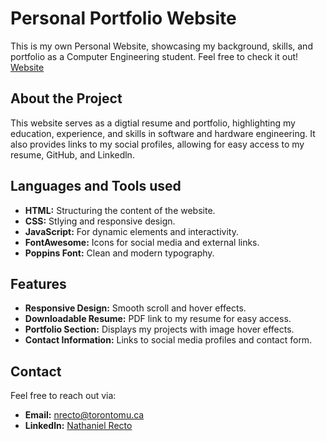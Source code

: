 # Personal Portfolio Website
This is my own Personal Website, showcasing my background, skills, and portfolio as a Computer Engineering student. Feel free to check it out! [Website](https://nathaniel-recto.vercel.app/)
## About the Project
This website serves as a digtial resume and portfolio, highlighting my education, experience, and skills in software and hardware engineering. It also provides links to my social profiles, allowing for easy access to my resume, GitHub, and Linkedln.
## Languages and Tools used
- **HTML:** Structuring the content of the website.
- **CSS:** Stlying and responsive design.
- **JavaScript:** For dynamic elements and interactivity.
- **FontAwesome:** Icons for social media and external links.
- **Poppins Font:** Clean and modern typography.
## Features
- **Responsive Design:** Smooth scroll and hover effects.
- **Downloadable Resume:** PDF link to my resume for easy access.
- **Portfolio Section:** Displays my projects with image hover effects.
- **Contact Information:** Links to social media profiles and contact form.
## Contact
Feel free to reach out via:
- **Email:** nrecto@torontomu.ca
- **Linkedln:** [Nathaniel Recto](https://www.linkedin.com/in/nathaniel-recto/)
